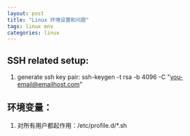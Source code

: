 ```yaml
---
layout: post
title: "Linux 环境设置和问题"
tags: linux env
categories: linux
---
```


## SSH related setup:  
1. generate ssh key pair: ssh-keygen -t rsa -b 4096 -C "you-email@emailhost.com"  


## 环境变量：  
1. 对所有用户都起作用：/etc/profile.d/*.sh
